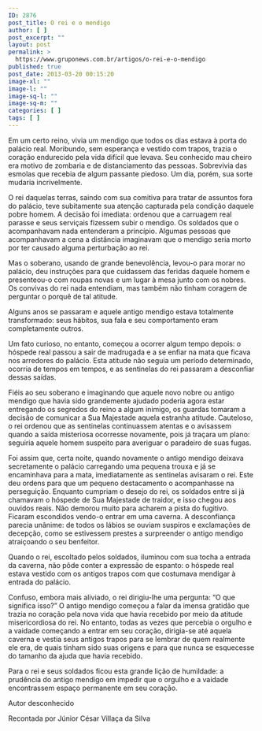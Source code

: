 ```yaml
---
ID: 2876
post_title: O rei e o mendigo
author: [ ]
post_excerpt: ""
layout: post
permalink: >
  https://www.gruponews.com.br/artigos/o-rei-e-o-mendigo
published: true
post_date: 2013-03-20 00:15:20
image-xl: ""
image-l: ""
image-sq-l: ""
image-sq-m: ""
categories: [ ]
tags: [ ]
---
```

Em um certo reino, vivia um mendigo que todos os dias estava à porta do palácio real. Moribundo, sem esperança e vestido com trapos, trazia o coração endurecido pela vida difícil que levava. Seu conhecido mau cheiro era motivo de zombaria e de distanciamento das pessoas. Sobrevivia das esmolas que recebia de algum passante piedoso. Um dia, porém, sua sorte mudaria incrivelmente.

O rei daquelas terras, saindo com sua comitiva para tratar de assuntos fora do palácio, teve subitamente sua atenção capturada pela condição daquele pobre homem. A decisão foi imediata: ordenou que a carruagem real parasse e seus serviçais fizessem subir o mendigo. Os soldados que o acompanhavam nada entenderam a princípio. Algumas pessoas que acompanhavam a cena a distância imaginavam que o mendigo seria morto por ter causado alguma perturbação ao rei.

Mas o soberano, usando de grande benevolência, levou-o para morar no palácio, deu instruções para que cuidassem das feridas daquele homem e presenteou-o com roupas novas e um lugar à mesa junto com os nobres. Os convivas do rei nada entendiam, mas também não tinham coragem de perguntar o porquê de tal atitude.

Alguns anos se passaram e aquele antigo mendigo estava totalmente transformado: seus hábitos, sua fala e seu comportamento eram completamente outros.

Um fato curioso, no entanto, começou a ocorrer algum tempo depois: o hóspede real passou a sair de madrugada e a se enfiar na mata que ficava nos arredores do palácio. Esta atitude não seguia um período determinado, ocorria de tempos em tempos, e as sentinelas do rei passaram a desconfiar dessas saídas.

Fiéis ao seu soberano e imaginando que aquele novo nobre ou antigo mendigo que havia sido grandemente ajudado poderia agora estar entregando os segredos do reino a algum inimigo, os guardas tomaram a decisão de comunicar a Sua Majestade aquela estranha atitude. Cauteloso, o rei ordenou que as sentinelas continuassem atentas e o avisassem quando a saída misteriosa ocorresse novamente, pois já traçara um plano: seguiria aquele homem suspeito para averiguar o paradeiro de suas fugas.

Foi assim que, certa noite, quando novamente o antigo mendigo deixava secretamente o palácio carregando uma pequena trouxa e já se encaminhava para a mata, imediatamente as sentinelas avisaram o rei. Este deu ordens para que um pequeno destacamento o acompanhasse na perseguição. Enquanto cumpriam o desejo do rei, os soldados entre si já chamavam o hóspede de Sua Majestade de traidor, e isso chegou aos ouvidos reais. Não demorou muito para acharem a pista do fugitivo. Ficaram escondidos vendo-o entrar em uma caverna. A desconfiança parecia unânime: de todos os lábios se ouviam suspiros e exclamações de decepção, como se estivessem prestes a surpreender o antigo mendigo atraiçoando o seu benfeitor.

Quando o rei, escoltado pelos soldados, iluminou com sua tocha a entrada da caverna, não pôde conter a expressão de espanto: o hóspede real estava vestido com os antigos trapos com que costumava mendigar à entrada do palácio.

Confuso, embora mais aliviado, o rei dirigiu-lhe uma pergunta: “O que significa isso?” O antigo mendigo começou a falar da imensa gratidão que trazia no coração pela nova vida que havia recebido por meio da atitude misericordiosa do rei. No entanto, todas as vezes que percebia o orgulho e a vaidade começando a entrar em seu coração, dirigia-se até aquela caverna e vestia seus antigos trapos para se lembrar de quem realmente ele era, de quais tinham sido suas origens e para que nunca se esquecesse do tamanho da ajuda que havia recebido.

Para o rei e seus soldados ficou esta grande lição de humildade: a prudência do antigo mendigo em impedir que o orgulho e a vaidade encontrassem espaço permanente em seu coração.

Autor desconhecido

Recontada por Júnior César Villaça da Silva